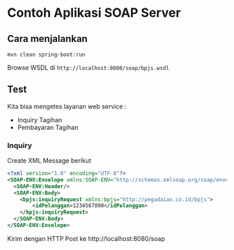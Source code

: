# Contoh Aplikasi SOAP Server

## Cara menjalankan ##

```
mvn clean spring-boot:run
```

Browse WSDL di `http://localhost:8080/soap/bpjs.wsdl`

## Test ##

Kita bisa mengetes layanan web service :

* Inquiry Tagihan
* Pembayaran Tagihan


### Inquiry ###

Create XML Message berikut

```xml
<?xml version="1.0" encoding="UTF-8"?>
<SOAP-ENV:Envelope xmlns:SOAP-ENV="http://schemas.xmlsoap.org/soap/envelope/">
  <SOAP-ENV:Header/>
  <SOAP-ENV:Body>
    <bpjs:inquiryRequest xmlns:bpjs="http://pegadaian.co.id/bpjs">
        <idPelanggan>1234567890</idPelanggan>
    </bpjs:inquiryRequest>
  </SOAP-ENV:Body>
</SOAP-ENV:Envelope>
```

Kirim dengan HTTP Post ke http://localhost:8080/soap